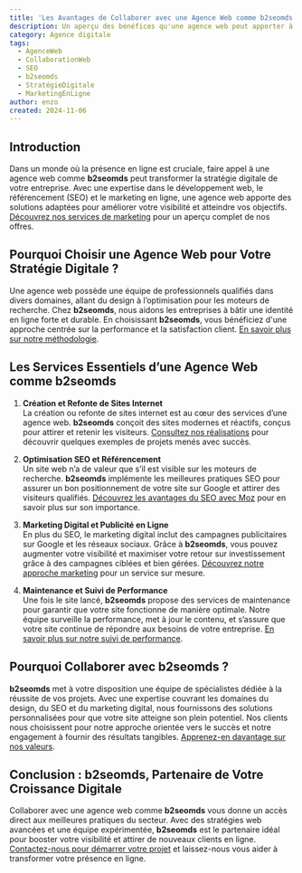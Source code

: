 ```yaml
---
title: 'Les Avantages de Collaborer avec une Agence Web comme b2seomds'
description: Un aperçu des bénéfices qu'une agence web peut apporter à votre entreprise pour réussir en ligne
category: Agence digitale
tags:
  - AgenceWeb
  - CollaborationWeb
  - SEO
  - b2seomds
  - StratégieDigitale
  - MarketingEnLigne
author: enzo
created: 2024-11-06
---
```


## Introduction

Dans un monde où la présence en ligne est cruciale, faire appel à une agence web comme **b2seomds** peut transformer la stratégie digitale de votre entreprise. Avec une expertise dans le développement web, le référencement (SEO) et le marketing en ligne, une agence web apporte des solutions adaptées pour améliorer votre visibilité et atteindre vos objectifs. [Découvrez nos services de marketing](/search) pour un aperçu complet de nos offres.

## Pourquoi Choisir une Agence Web pour Votre Stratégie Digitale ?

Une agence web possède une équipe de professionnels qualifiés dans divers domaines, allant du design à l’optimisation pour les moteurs de recherche. Chez **b2seomds**, nous aidons les entreprises à bâtir une identité en ligne forte et durable. En choisissant **b2seomds**, vous bénéficiez d'une approche centrée sur la performance et la satisfaction client. [En savoir plus sur notre méthodologie](/blog).

## Les Services Essentiels d’une Agence Web comme b2seomds

1. **Création et Refonte de Sites Internet**  
   La création ou refonte de sites internet est au cœur des services d’une agence web. **b2seomds** conçoit des sites modernes et réactifs, conçus pour attirer et retenir les visiteurs. [Consultez nos réalisations](/) pour découvrir quelques exemples de projets menés avec succès.

2. **Optimisation SEO et Référencement**  
   Un site web n’a de valeur que s’il est visible sur les moteurs de recherche. **b2seomds** implémente les meilleures pratiques SEO pour assurer un bon positionnement de votre site sur Google et attirer des visiteurs qualifiés. [Découvrez les avantages du SEO avec Moz](https://moz.com/beginners-guide-to-seo) pour en savoir plus sur son importance.

3. **Marketing Digital et Publicité en Ligne**  
   En plus du SEO, le marketing digital inclut des campagnes publicitaires sur Google et les réseaux sociaux. Grâce à **b2seomds**, vous pouvez augmenter votre visibilité et maximiser votre retour sur investissement grâce à des campagnes ciblées et bien gérées. [Découvrez notre approche marketing](/contact) pour un service sur mesure.

4. **Maintenance et Suivi de Performance**  
   Une fois le site lancé, **b2seomds** propose des services de maintenance pour garantir que votre site fonctionne de manière optimale. Notre équipe surveille la performance, met à jour le contenu, et s’assure que votre site continue de répondre aux besoins de votre entreprise. [En savoir plus sur notre suivi de performance](/blog).

## Pourquoi Collaborer avec b2seomds ?

**b2seomds** met à votre disposition une équipe de spécialistes dédiée à la réussite de vos projets. Avec une expertise couvrant les domaines du design, du SEO et du marketing digital, nous fournissons des solutions personnalisées pour que votre site atteigne son plein potentiel. Nos clients nous choisissent pour notre approche orientée vers le succès et notre engagement à fournir des résultats tangibles. [Apprenez-en davantage sur nos valeurs](/contact).

## Conclusion : b2seomds, Partenaire de Votre Croissance Digitale

Collaborer avec une agence web comme **b2seomds** vous donne un accès direct aux meilleures pratiques du secteur. Avec des stratégies web avancées et une équipe expérimentée, **b2seomds** est le partenaire idéal pour booster votre visibilité et attirer de nouveaux clients en ligne. [Contactez-nous pour démarrer votre projet](/contact) et laissez-nous vous aider à transformer votre présence en ligne.
